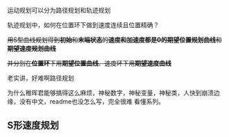 运动规划可以分为路径规划和轨迹规划

轨迹规划中，如何在位置环下做到速度连续且位置精确？

~~用S型曲线规划得到**初始**和**末端状态**的**速度和加速度都是0的期望位置规划曲线**和**期望速度规划曲线**~~

~~并分别在**位置环**下用**期望位置曲线**、速度环下用**期望速度曲线**~~

老实讲，好难啊路径规划

为什么稚晖君能够搞得这么麻烦，神秘数字，神秘变量，神秘类，人快到崩溃边缘，没有中文，readme也没怎么写，完全很难	看懂系列。

## S形速度规划


